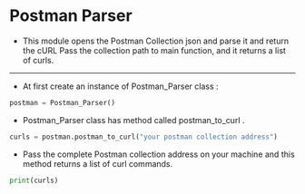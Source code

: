 # Postman Parser
- This module opens the Postman Collection json and parse it and return the cURL
Pass the collection path to main function, and it returns a list of curls.
***********************************************************************************
* At first create an instance of Postman_Parser class :
```python
postman = Postman_Parser()
```
* Postman_Parser class has method called postman_to_curl .
```python
curls = postman.postman_to_curl("your postman collection address")
```
* Pass the complete Postman collection address on your machine and this method returns a list of curl commands.
```python
print(curls)
```
